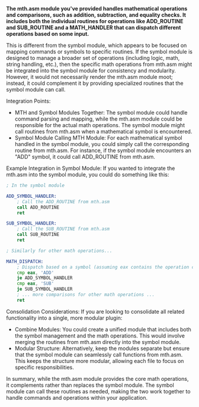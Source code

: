 **The mth.asm module you've provided handles mathematical operations and comparisons, such as addition, subtraction, and equality checks. It includes both the individual routines for operations like ADD_ROUTINE and SUB_ROUTINE and a MATH_HANDLER that can dispatch different operations based on some input.**

This is different from the symbol module, which appears to be focused on mapping commands or symbols to specific routines. If the symbol module is designed to manage a broader set of operations (including logic, math, string handling, etc.), then the specific math operations from mth.asm might be integrated into the symbol module for consistency and modularity. However, it would not necessarily render the mth.asm module moot; instead, it could complement it by providing specialized routines that the symbol module can call.

Integration Points:
- MTH and Symbol Modules Together: The symbol module could handle command parsing and mapping, while the mth.asm module could be responsible for the actual math operations. The symbol module might call routines from mth.asm when a mathematical symbol is encountered.
- Symbol Module Calling MTH Module: For each mathematical symbol handled in the symbol module, you could simply call the corresponding routine from mth.asm. For instance, if the symbol module encounters an "ADD" symbol, it could call ADD_ROUTINE from mth.asm.

Example Integration in Symbol Module:
If you wanted to integrate the mth.asm into the symbol module, you could do something like this:

```asm
; In the symbol module

ADD_SYMBOL_HANDLER:
    ; Call the ADD_ROUTINE from mth.asm
    call ADD_ROUTINE
    ret

SUB_SYMBOL_HANDLER:
    ; Call the SUB_ROUTINE from mth.asm
    call SUB_ROUTINE
    ret

; Similarly for other math operations...

MATH_DISPATCH:
    ; Dispatch based on a symbol (assuming eax contains the operation code)
    cmp eax, 'ADD'
    je ADD_SYMBOL_HANDLER
    cmp eax, 'SUB'
    je SUB_SYMBOL_HANDLER
    ; ... more comparisons for other math operations ...
    ret
```

Consolidation Considerations:
If you are looking to consolidate all related functionality into a single, more modular plugin:
- Combine Modules: You could create a unified module that includes both the symbol management and the math operations. This would involve merging the routines from mth.asm directly into the symbol module.
- Modular Structure: Alternatively, keep the modules separate but ensure that the symbol module can seamlessly call functions from mth.asm. This keeps the structure more modular, allowing each file to focus on specific responsibilities.

In summary, while the mth.asm module provides the core math operations, it complements rather than replaces the symbol module. The symbol module can call these routines as needed, making the two work together to handle commands and operations within your application.
